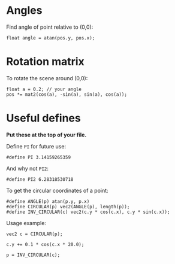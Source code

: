 # Angles

Find angle of point relative to (0,0):

    float angle = atan(pos.y, pos.x);

# Rotation matrix

To rotate the scene around (0,0):

	float a = 0.2; // your angle
	pos *= mat2(cos(a), -sin(a), sin(a), cos(a));

# Useful defines

**Put these at the top of your file.**

Define `PI` for future use:

	#define PI 3.14159265359

And why not `PI2`:

	#define PI2 6.28318530718

To get the circular coordinates of a point:

	#define ANGLE(p) atan(p.y, p.x)
	#define CIRCULAR(p) vec2(ANGLE(p), length(p));
	#define INV_CIRCULAR(c) vec2(c.y * cos(c.x), c.y * sin(c.x));

Usage example:

	vec2 c = CIRCULAR(p);

	c.y += 0.1 * cos(c.x * 20.0);
	
	p = INV_CIRCULAR(c);


